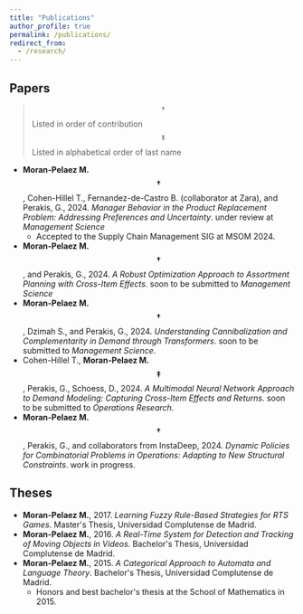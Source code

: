 ```yaml
---
title: "Publications"
author_profile: true
permalink: /publications/
redirect_from: 
  - /research/
---
```


## Papers
> $$\dagger$$Listed in order of contribution <br> 
> $$\ddagger$$Listed in alphabetical order of last name

- **Moran-Pelaez M.$$\dagger$$**, Cohen-Hillel T., Fernandez-de-Castro B. (collaborator at Zara), and Perakis, G., 2024. *Manager Behavior in the Product Replacement Problem: Addressing Preferences and Uncertainty*. under review at *Management Science*
    - Accepted to the Supply Chain Management SIG at MSOM 2024.
- **Moran-Pelaez M.$$\dagger$$**, and Perakis, G., 2024. *A Robust Optimization Approach to Assortment Planning with Cross-Item Effects*. soon to be submitted to *Management Science*
- **Moran-Pelaez M.$$\dagger$$**, Dzimah S., and Perakis, G., 2024. *Understanding Cannibalization and Complementarity in Demand through Transformers*. soon to be submitted to *Management Science*.
- Cohen-Hillel T., **Moran-Pelaez M.$$\ddagger$$**, Perakis, G., Schoess, D., 2024. *A Multimodal Neural Network Approach to Demand Modeling: Capturing Cross-Item Effects and Returns*. soon to be submitted to *Operations Research*.
- **Moran-Pelaez M.$$\dagger$$**, Perakis, G., and collaborators from InstaDeep, 2024. *Dynamic Policies for Combinatorial Problems in Operations: Adapting to New Structural Constraints*. work in progress.

## Theses
- **Moran-Pelaez M.**, 2017. *Learning Fuzzy Rule-Based Strategies for RTS Games*. Master's Thesis, Universidad Complutense de Madrid.
- **Moran-Pelaez M.**, 2016. *A Real-Time System for Detection and Tracking of Moving Objects in Videos*. Bachelor's Thesis, Universidad Complutense de Madrid.
- **Moran-Pelaez M.**, 2015. *A Categorical Approach to Automata and Language Theory*. Bachelor's Thesis, Universidad Complutense de Madrid.
    - Honors and best bachelor's thesis at the School of Mathematics in 2015.